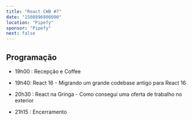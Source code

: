 ```yaml
---
title: "React CWB #7"
date: "1508896800000"
location: "Pipefy"
sponsor: "Pipefy"
next: false
---
```


## Programação

- 19h00 : Recepção e Coffee

- 19h40: React 16 - Migrando um grande codebase antigo para React 16

- 20h30 : React na Gringa - Como consegui uma oferta de trabalho no exterior

- 21h15 : Encerramento
